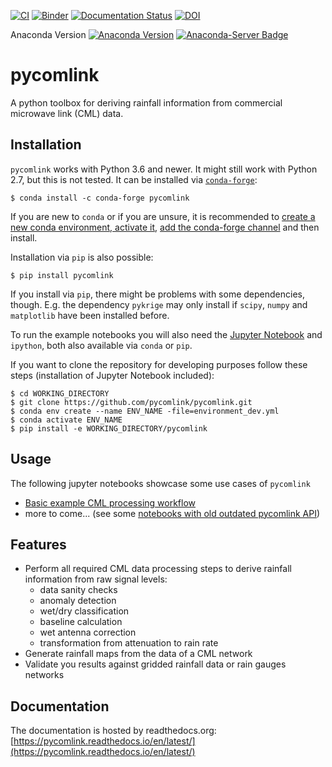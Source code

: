 [![CI](https://github.com/pycomlink/pycomlink/actions/workflows/main.yml/badge.svg?branch=master)](https://github.com/pycomlink/pycomlink/actions/workflows/main.yml)
[![Binder](https://mybinder.org/badge_logo.svg)](https://mybinder.org/v2/gh/pycomlink/pycomlink/master)
[![Documentation Status](https://readthedocs.org/projects/pycomlink/badge/?version=latest)](https://pycomlink.readthedocs.io/en/latest/)
[![DOI](https://zenodo.org/badge/DOI/10.5281/zenodo.4810169.svg)](https://doi.org/10.5281/zenodo.4810169)

Anaconda Version [![Anaconda Version](https://anaconda.org/conda-forge/pycomlink/badges/version.svg)](https://anaconda.org/conda-forge/pycomlink) [![Anaconda-Server Badge](https://anaconda.org/conda-forge/pycomlink/badges/latest_release_date.svg)](https://anaconda.org/conda-forge/pycomlink)

pycomlink
=========

A python toolbox for deriving rainfall information from commercial microwave link (CML) data.

Installation
------------

`pycomlink` works with Python 3.6 and newer. It might still work with Python 2.7, but this is not tested. It can be installed via [`conda-forge`](https://conda-forge.org/):

    $ conda install -c conda-forge pycomlink

If you are new to `conda` or if you are unsure, it is recommended to [create a new conda environment, activate it](https://docs.conda.io/projects/conda/en/latest/user-guide/tasks/manage-environments.html#creating-an-environment-with-commands), [add the conda-forge channel](https://conda-forge.org/) and then install.

Installation via `pip` is also possible:

    $ pip install pycomlink

If you install via `pip`, there might be problems with some dependencies, though. E.g. the dependency `pykrige` may only install if `scipy`, `numpy` and `matplotlib` have been installed before.

To run the example notebooks you will also need the [Jupyter Notebook](https://jupyter.org/)
and `ipython`, both also available via `conda` or `pip`.

If you want to clone the repository for developing purposes follow these steps (installation of Jupyter Notebook included):

    $ cd WORKING_DIRECTORY
    $ git clone https://github.com/pycomlink/pycomlink.git
    $ conda env create --name ENV_NAME -file=environment_dev.yml
    $ conda activate ENV_NAME
    $ pip install -e WORKING_DIRECTORY/pycomlink

Usage
-----

The following jupyter notebooks showcase some use cases of `pycomlink`

 * [Basic example CML processing workflow](http://nbviewer.jupyter.org/github/pycomlink/pycomlink/blob/master/notebooks/Basic%20CML%20processing%20workflow.ipynb)
 * more to come... (see some [notebooks with old outdated pycomlink API](https://github.com/pycomlink/pycomlink/tree/master/notebooks/outdated_notebooks))

Features
--------

 * Perform all required CML data processing steps to derive rainfall information from raw signal levels:
    * data sanity checks
    * anomaly detection
    * wet/dry classification
    * baseline calculation
    * wet antenna correction
    * transformation from attenuation to rain rate
 * Generate rainfall maps from the data of a CML network
 * Validate you results against gridded rainfall data or rain gauges networks
 
 Documentation
--------
The documentation is hosted by readthedocs.org: [https://pycomlink.readthedocs.io/en/latest/](https://pycomlink.readthedocs.io/en/latest/)
